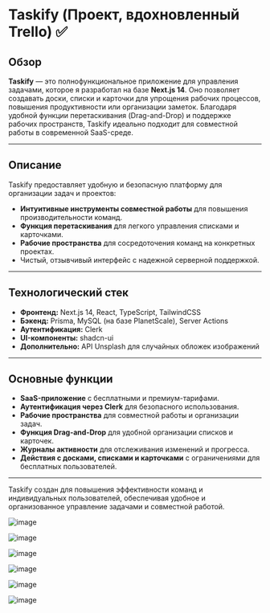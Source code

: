 # Taskify (Проект, вдохновленный Trello) ✅

## Обзор  
**Taskify** — это полнофункциональное приложение для управления задачами, которое я разработал на базе **Next.js 14**. Оно позволяет создавать доски, списки и карточки для упрощения рабочих процессов, повышения продуктивности или организации заметок. Благодаря удобной функции перетаскивания (Drag-and-Drop) и поддержке рабочих пространств, Taskify идеально подходит для совместной работы в современной SaaS-среде.  

---

## Описание  
Taskify предоставляет удобную и безопасную платформу для организации задач и проектов:  
- **Интуитивные инструменты совместной работы** для повышения производительности команд.  
- **Функция перетаскивания** для легкого управления списками и карточками.  
- **Рабочие пространства** для сосредоточения команд на конкретных проектах.  
- Чистый, отзывчивый интерфейс с надежной серверной поддержкой.  

---

## Технологический стек  
- **Фронтенд:** Next.js 14, React, TypeScript, TailwindCSS  
- **Бэкенд:** Prisma, MySQL (на базе PlanetScale), Server Actions  
- **Аутентификация:** Clerk  
- **UI-компоненты:** shadcn-ui  
- **Дополнительно:** API Unsplash для случайных обложек изображений  

---

## Основные функции  
- **SaaS-приложение** с бесплатными и премиум-тарифами.  
- **Аутентификация через Clerk** для безопасного использования.  
- **Рабочие пространства** для совместной работы и организации задач.  
- **Функция Drag-and-Drop** для удобной организации списков и карточек.  
- **Журналы активности** для отслеживания изменений и прогресса.  
- **Действия с досками, списками и карточками** с ограничениями для бесплатных пользователей.  

---

Taskify создан для повышения эффективности команд и индивидуальных пользователей, обеспечивая удобное и организованное управление задачами и совместной работой.

![image](https://github.com/user-attachments/assets/f6b0d8ac-6b11-4f51-80cc-3655144db830)

![image](https://github.com/user-attachments/assets/4d24c423-a22a-4ef9-ba3b-575a2757b0ae)

![image](https://github.com/user-attachments/assets/c7accee4-2f54-4b34-85df-e8e8fdc16d65)

![image](https://github.com/user-attachments/assets/421ebc0d-56cc-4178-8f6f-83efc606098c)

![image](https://github.com/user-attachments/assets/0900ae2b-2290-451c-8b31-3dcb702371b3)

![image](https://github.com/user-attachments/assets/cfbf52a9-3473-4e4f-942d-c147c444f919)






